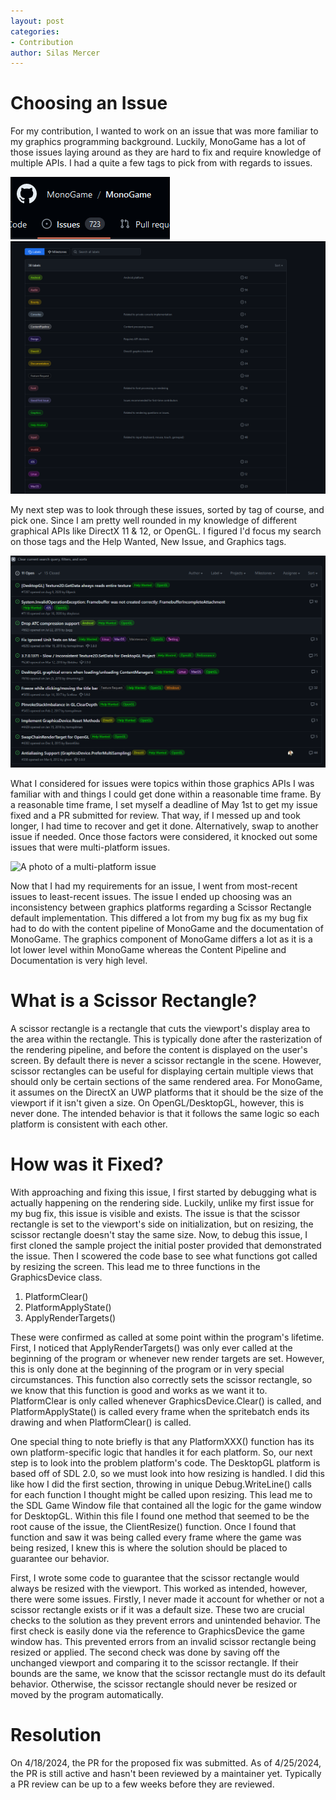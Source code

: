 ```yaml
---
layout: post
categories: 
- Contribution
author: Silas Mercer
---
```


# Choosing an Issue

For my contribution, I wanted to work on an issue that was more familiar to my graphics programming background. Luckily, MonoGame has a lot of those issues laying around as they are hard to fix and require knowledge of multiple APIs. I had a quite a few tags to pick from with regards to issues. 

![A photo of the total number of issues present in MonoGame.](../assets/2024-04-25-Scissor-Rectangle-Fix-MonoGame/Issue-Count.PNG)
![A photo of the list of active tags for issues.](../assets/2024-04-25-Scissor-Rectangle-Fix-MonoGame/Tags.PNG)

My next step was to look through these issues, sorted by tag of course, and pick one. Since I am pretty well rounded in my knowledge of different graphical APIs like DirectX 11 & 12, or OpenGL. I figured I'd focus my search on those tags and the Help Wanted, New Issue, and Graphics tags.

![A photo of an example tag search I did](../assets/2024-04-25-Scissor-Rectangle-Fix-MonoGame/Example-Issues-Filters.PNG)

What I considered for issues were topics within those graphics APIs I was familiar with and things I could get done within a reasonable time frame. By a reasonable time frame, I set myself a deadline of May 1st to get my issue fixed and a PR submitted for review. That way, if I messed up and took longer, I had time to recover and get it done. Alternatively, swap to another issue if needed. Once those factors were considered, it knocked out some issues that were multi-platform issues. 

![A photo of a multi-platform issue](../assets/2024-04-25-Scissor-Rectangle-Fix-MonoGame/Multi-Platform-Filters.PNG)

Now that I had my requirements for an issue, I went from most-recent issues to least-recent issues. The issue I ended up choosing was an inconsistency between graphics platforms regarding a Scissor Rectangle default implementation. This differed a lot from my bug fix as my bug fix had to do with the content pipeline of MonoGame and the documentation of MonoGame. The graphics component of MonoGame differs a lot as it is a lot lower level within MonoGame whereas the Content Pipeline and Documentation is very high level.

# What is a Scissor Rectangle?

A scissor rectangle is a rectangle that cuts the viewport's display area to the area within the rectangle. This is typically done after the rasterization of the rendering pipeline, and before the content is displayed on the user's screen. By default there is never a scissor rectangle in the scene. However, scissor rectangles can be useful for displaying certain multiple views that should only be certain sections of the same rendered area. For MonoGame, it assumes on the DirectX an UWP platforms that it should be the size of the viewport if it isn't given a size. On OpenGL/DesktopGL, however, this is never done. The intended behavior is that it follows the same logic so each platform is consistent with each other. 

# How was it Fixed?

With approaching and fixing this issue, I first started by debugging what is actually happening on the rendering side. Luckily, unlike my first issue for my bug fix, this issue is visible and exists. The issue is that the scissor rectangle is set to the viewport's side on initialization, but on resizing, the scissor rectangle doesn't stay the same size. Now, to debug this issue, I first cloned the sample project the initial poster provided that demonstrated the issue. Then I scowered the code base to see what functions got called by resizing the screen. This lead me to three functions in the GraphicsDevice class. 
<ol>
<li>PlatformClear()</li>
<li>PlatformApplyState()</li>
<li>ApplyRenderTargets()</li>
</ol>

These were confirmed as called at some point within the program's lifetime. First, I noticed that ApplyRenderTargets() was only ever called at the beginning of the program or whenever new render targets are set. However, this is only done at the beginning of the program or in very special circumstances. This function also correctly sets the scissor rectangle, so we know that this function is good and works as we want it to. PlatformClear is only called whenever GraphicsDevice.Clear() is called, and PlatformApplyState() is called every frame when the spritebatch ends its drawing and when PlatformClear() is called. 

One special thing to note briefly is that any PlatformXXX() function has its own platform-specific logic that handles it for each platform. So, our next step is to look into the problem platform's code. The DesktopGL platform is based off of SDL 2.0, so we must look into how resizing is handled. I did this like how I did the first section, throwing in unique Debug.WriteLine() calls for each function I thought might be called upon resizing. This lead me to the SDL Game Window file that contained all the logic for the game window for DesktopGL. Within this file I found one method that seemed to be the root cause of the issue, the ClientResize() function. Once I found that function and saw it was being called every frame where the game was being resized, I knew this is where the solution should be placed to guarantee our behavior.

First, I wrote some code to guarantee that the scissor rectangle would always be resized with the viewport. This worked as intended, however, there were some issues. Firstly, I never made it account for whether or not a scissor rectangle exists or if it was a default size. These two are crucial checks to the solution as they prevent errors and unintended behavior. The first check is easily done via the reference to GraphicsDevice the game window has. This prevented errors from an invalid scissor rectangle being resized or applied. The second check was done by saving off the unchanged viewport and comparing it to the scissor rectangle. If their bounds are the same, we know that the scissor rectangle must do its default behavior. Otherwise, the scissor rectangle should never be resized or moved by the program automatically.

# Resolution

On 4/18/2024, the PR for the proposed fix was submitted. As of 4/25/2024, the PR is still active and hasn't been reviewed by a maintainer yet. Typically a PR review can be up to a few weeks before they are reviewed.